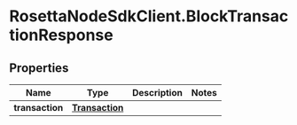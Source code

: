 # RosettaNodeSdkClient.BlockTransactionResponse

## Properties

Name | Type | Description | Notes
------------ | ------------- | ------------- | -------------
**transaction** | [**Transaction**](Transaction.md) |  | 


